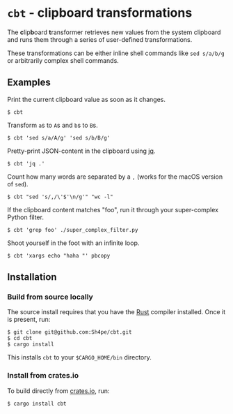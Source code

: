 # `cbt` - clipboard transformations

The **c**lip**b**oard **t**ransformer retrieves new values from the system clipboard and runs them through a series of user-defined transformations. 

These transformations can be either inline shell commands like `sed s/a/b/g` or arbitrarily complex shell commands.

## Examples

Print the current clipboard value as soon as it changes.

```
$ cbt
```

Transform `a`s to `A`s and `b`s to `B`s.

```
$ cbt 'sed s/a/A/g' 'sed s/b/B/g'
```

Pretty-print JSON-content in the clipboard using [jq](https://stedolan.github.io/jq/).

```
$ cbt 'jq .'
```

Count how many words are separated by a `,` (works for the macOS version of `sed`).

```
$ cbt "sed 's/,/\'$'\n/g'" "wc -l"
```

If the clipboard content matches "foo", run it through your super-complex Python filter.

```
$ cbt 'grep foo' ./super_complex_filter.py
```

Shoot yourself in the foot with an infinite loop.

```
$ cbt 'xargs echo "haha "' pbcopy
```

## Installation

### Build from source locally

The source install requires that you have the [Rust](https://www.rust-lang.org) compiler installed. Once it is present, run:

```
$ git clone git@github.com:Sh4pe/cbt.git
$ cd cbt
$ cargo install
```

This installs `cbt` to your `$CARGO_HOME/bin` directory.

### Install from crates.io

To build directly from [crates.io](https://crates.io), run:

```
$ cargo install cbt
```